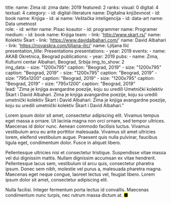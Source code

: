 title: 
    name: Zima
id: zima
date: 2019
featured: 2
ranks:
    visual: 0
    digital: 4
    textual: 4
category: 
    - id: digital-literature
      name: Digitalna književnost
    - id: book
      name: Knjiga
    - id: ai
      name: Veštačka inteligencija
    - id: data-art
      name: Data umetnost    
role:
    - id: writer
      name: Pisac koautor
    - id: programmer
      name: Programer
medium:
    - id: book
      name: Knjiga
team:
    - link: 'http://www.skart.rs/'
      name: Kolektiv Škart
    - link: 'https://www.davidalbahari.com/'
      name: David Albahari
    - link: 'https://novaiskra.com/ljiljana-ilic/'
      name: Ljiljana Ilić
presentation_title: Presentations
presentations:
    - year: 2019
      events:
        - name: AKAB Okretnica, Beograd
publications:
    - year: 2019
      pubs:
        - name: Zima, Kulturni centar Albahari, Beograd, Srbija
img_to_show: 2       
img_data:
    - size: "1200x795"
      caption: "Beograd, 2019"
    - size: "1200x795"
      caption: "Beograd, 2019"
    - size: "1200x795"
      caption: "Beograd, 2019"
    - size: "795x1200"
      caption: "Beograd, 2019"
    - size: "1200x795"
      caption: "Beograd, 2019"
    - size: "795x1200"
      caption: "Beograd, 2019"  
lead: "Zima je knjiga avangardne poezije, koju su uredili Umetnički kolektiv Škart i David Albahari. Zima je knjiga avangardne poezije, koju su uredili umetnički kolektiv Škart i David Albahari. Zima je knjiga avangardne poezije, koju su uredili umetnički kolektiv Škart i David Albahari."

Lorem ipsum dolor sit amet, consectetur adipiscing elit. Vivamus tempus eget massa a ornare. Ut lacinia magna non orci ornare, sed tempor ultrices. Maecenas id dolor nunc. Aenean commodo facilisis luctus. Vivamus vestibulum arcu eu ante porttitor malesuada. Vivamus sit amet ultricies lorem, eleifend vestibulum augue. Praesent quis nulla pulvinar, faucibus ligula eget, condimentum dolor. Fusce in aliquet libero.

Pellentesque ultricies nisi et consectetur tristique. Suspendisse vitae massa vel dui dignissim mattis. Nullam dignissim accumsan ex vitae hendrerit. Pellentesque lacus sem, vestibulum id arcu quis, consectetur pharetra ipsum. Donec sem nibh, molestie vel purus a, malesuada pharetra magna. Maecenas eget neque congue, laoreet lectus vel, feugiat libero. Lorem ipsum dolor sit amet, consectetur adipiscing elit.

Nulla facilisi. Integer fermentum porta lectus id convallis. Maecenas condimentum nunc turpis, nec rutrum massa dictum at. <mark>&#9632;</mark>